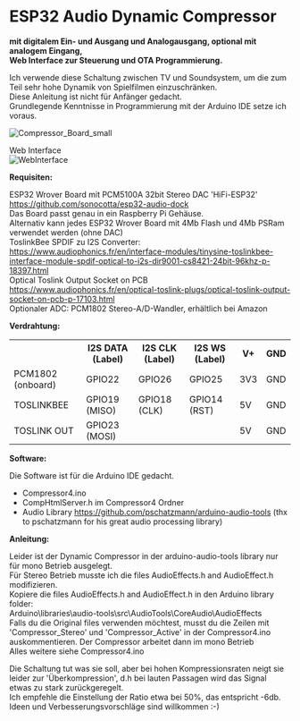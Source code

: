 # ESP32 Audio Dynamic Compressor
<b>mit digitalem Ein- und Ausgang und Analogausgang, optional mit analogem Eingang,<br>
Web Interface zur Steuerung und OTA Programmierung.</b>

Ich verwende diese Schaltung zwischen TV und Soundsystem, um die zum Teil sehr hohe Dynamik von Spielfilmen einzuschränken.<br>
Diese Anleitung ist nicht für Anfänger gedacht.<br> Grundlegende Kenntnisse in Programmierung mit der Arduino IDE setze ich voraus.

![Compressor_Board_small](https://github.com/user-attachments/assets/570caf30-9aeb-4b0c-b139-afd848521b73)

Web Interface<br>
![WebInterface](https://github.com/user-attachments/assets/3b8c5aef-7430-4c4a-8d2b-5738e23c4913) 

<b>Requisiten:</b>

ESP32 Wrover Board mit PCM5100A 32bit Stereo DAC 'HiFi-ESP32' https://github.com/sonocotta/esp32-audio-dock<br>
Das Board passt genau in ein Raspberry Pi Gehäuse.<br>
Alternativ kann jedes ESP32 Wrover Board mit 4Mb Flash und 4Mb PSRam verwendet werden (ohne DAC)<br>
ToslinkBee SPDIF zu I2S Converter:<br> 
https://www.audiophonics.fr/en/interface-modules/tinysine-toslinkbee-interface-module-spdif-optical-to-i2s-dir9001-cs8421-24bit-96khz-p-18397.html<br>
Optical Toslink Output Socket on PCB<br>
https://www.audiophonics.fr/en/optical-toslink-plugs/optical-toslink-output-socket-on-pcb-p-17103.html<br>
Optionaler ADC: PCM1802 Stereo-A/D-Wandler, erhältlich bei Amazon

<b>Verdrahtung:</b>
	
<table>
  <tr>
    <th></th>
    <th>I2S DATA (Label)</th>
    <th>I2S CLK (Label)</th>
    <th>I2S WS (Label)</th>
    <th>V+</th>
    <th>GND</th>
</tr>
  <tr>
    <td>PCM1802 (onboard)</td>
    <td>GPIO22</td>
    <td>GPIO26</td>
    <td>GPIO25</td>
    <td>3V3</td>
    <td>GND</td>
  </tr>
  <tr>
    <td>TOSLINKBEE</td>
    <td>GPIO19 (MISO)</td>
    <td>GPIO18 (CLK)</td>
    <td>GPIO14 (RST)</td>
    <td>5V</td>
    <td>GND</td>
  </tr>
  <tr>
    <td>TOSLINK OUT</td>
    <td>GPIO23 (MOSI)</td>
    <td></td>
    <td></td>
    <td>5V</td>
    <td>GND</td>
  </tr>
</table>


<b>Software:</b>

Die Software ist für die Arduino IDE gedacht.<br>
- Compressor4.ino<br>
- CompHtmlServer.h im Compressor4 Ordner<br>
- Audio Library https://github.com/pschatzmann/arduino-audio-tools (thx to pschatzmann for his great audio processing library)<br>

<b>Anleitung:</b>

Leider ist der Dynamic Compressor in der arduino-audio-tools library nur für mono Betrieb ausgelegt.<br>
Für Stereo Betrieb musste ich die files AudioEffects.h and AudioEffect.h modifizieren.<br>
Kopiere die files AudioEffects.h and AudioEffect.h in den Arduino library folder:<br>Arduino\libraries\audio-tools\src\AudioTools\CoreAudio\AudioEffects<br>
Falls du die Original files verwenden möchtest, musst du die Zeilen mit 'Compressor_Stereo' und 'Compressor_Active' in der Compressor4.ino auskommentieren. 
Der Compressor arbeitet dann im mono Betrieb<br>
Alles weitere siehe Compressor4.ino

Die Schaltung tut was sie soll, aber bei hohen Kompressionsraten neigt sie leider zur 'Überkompression', d.h bei lauten Passagen wird das Signal etwas zu stark zurückgeregelt.<br>
Ich empfehle die Einstellung der Ratio etwa bei 50%, das entspricht -6db.<br> 
Ideen und Verbesserungsvorschläge sind willkommen :-)
